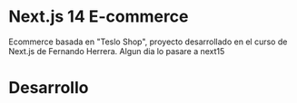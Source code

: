 # Next.js 14 E-commerce

Ecommerce basada en "Teslo Shop", proyecto desarrollado en el curso de Next.js de Fernando Herrera. Algun dia lo pasare a next15

# Desarrollo